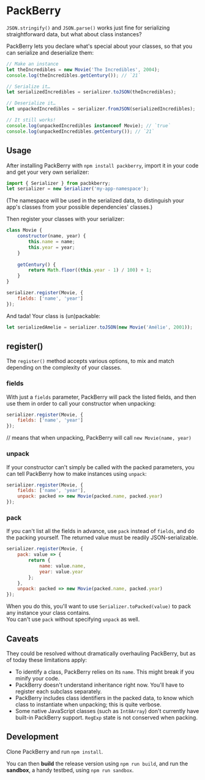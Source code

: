 # PackBerry

`JSON.stringify()` and `JSON.parse()` works just fine for serializing straightforward data, but what about class instances?

PackBerry lets you declare what's special about your classes, so that you can serialize and deserialize them:

````js
// Make an instance
let theIncredibles = new Movie('The Incredibles', 2004);
console.log(theIncredibles.getCentury()); // `21`

// Serialize it…
let serializedIncredibles = serializer.toJSON(theIncredibles);

// Deserialize it…
let unpackedIncredibles = serializer.fromJSON(serializedIncredibles);

// It still works!
console.log(unpackedIncredibles instanceof Movie); // `true`
console.log(unpackedIncredibles.getCentury()); // `21`

````

## Usage

After installing PackBerry with `npm install packberry`, import it in your code and get your very own serializer:

````js
import { Serializer } from pacbkberry;
let serializer = new Serializer('my-app-namespace');
````

(The namespace will be used in the serialized data, to distinguish your app's classes from your possible dependencies' classes.)

Then register your classes with your serializer:

````js
class Movie {
	constructor(name, year) {
		this.name = name;
		this.year = year;
	}
	
	getCentury() {
		return Math.floor((this.year - 1) / 100) + 1;
	}
}

serializer.register(Movie, {
	fields: ['name', 'year']
});
````

And tada! Your class is (un)packable:

````js
let serializedAmelie = serializer.toJSON(new Movie('Amélie', 2001));
````

## register()

The `register()` method accepts various options, to mix and match depending on the complexity of your classes.

### fields

With just a `fields` parameter, PackBerry will pack the listed fields, and then use them in order to call your constructor when unpacking:

````js
serializer.register(Movie, {
	fields: ['name', 'year']
});
````

// means that when unpacking, PackBerry will call `new Movie(name, year)`

### unpack

If your constructor can't simply be called with the packed parameters, you can tell PackBerry how to make instances using `unpack`:

````js
serializer.register(Movie, {
	fields: ['name', 'year'],
	unpack: packed => new Movie(packed.name, packed.year)
});
````

### pack

If you can't list all the fields in advance, use `pack` instead of `fields`, and do the packing yourself. The returned value must be readily JSON-serializable.

````js
serializer.register(Movie, {
	pack: value => {
		return {
			name: value.name,
			year: value.year
		};
	},
	unpack: packed => new Movie(packed.name, packed.year)
});
````

When you do this, you'll want to use `Serializer.toPacked(value)` to pack any instance your class contains.  
You can't use `pack` without specifying `unpack` as well.

## Caveats

They could be resolved without dramatically overhauling PackBerry, but as of today these limitations apply:

- To identify a class, PackBerry relies on its `name`. This might break if you minify your code.
- PackBerry doesn't understand inheritance right now. You'll have to register each subclass separately.
- PackBerry includes class identifiers in the packed data, to know which class to instantiate when unpacking; this is quite verbose.
- Some native JavaScript classes (such as `Int8Array`) don't currently have built-in PackBerry support. `RegExp` state is not conserved when packing.

## Development

Clone PackBerry and run `npm install`.

You can then **build** the release version using `npm run build`, and run the **sandbox**, a handy testbed, using `npm run sandbox`.
